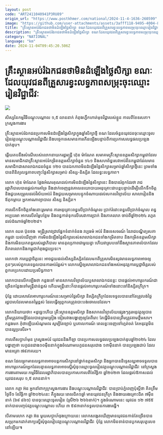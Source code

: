 ```yaml
---
layout: post
code: "ART2411040941P3RU89"
origin_url: "https://www.postkhmer.com/national/2024-11-4-1636-260599"
image: "https://github.com/user-attachments/assets/3afff118-9495-4004-82bb-bc501c15b298"
title: "គ្រឹះស្ថាន​អប់រំ​ឯកជន​ថា​មិន​ដំឡើង​ថ្លៃ​សិក្សា ខណៈ​ដែល​យុវជន​ពី​គ្រួសារ​ខ្វះ​លទ្ធភាព​សម្រុះ​ចុះ​ឈ្មោះ​រៀន​វិជ្ជាជីវៈ"
description: "​​គ្រឹះស្ថាន​អប់រំ​ឯកជន​ថា​មិន​ដំឡើង​ថ្លៃ​សិក្សា ខណៈ​ដែល​យុវជន​ពី​គ្រួសារ​ខ្វះ​លទ្ធភាព​សម្រុះ​ចុះ​ឈ្មោះ​រៀន​វិជ្ជាជីវៈ​"
category: "NATIONAL"
language: "km"
date: 2024-11-04T09:45:20.506Z
---
```


# គ្រឹះស្ថាន​អប់រំ​ឯកជន​ថា​មិន​ដំឡើង​ថ្លៃ​សិក្សា ខណៈ​ដែល​យុវជន​ពី​គ្រួសារ​ខ្វះ​លទ្ធភាព​សម្រុះ​ចុះ​ឈ្មោះ​រៀន​វិជ្ជាជីវៈ

![](https://github.com/user-attachments/assets/bc38e070-371d-499f-912a-0e851080a8f8)

សិស្សនៃកម្មវិធីបណ្តុះបណ្តាល ១,៥ លាននាក់ កំពុង​ហ្វឹកហាត់​មុខវិជ្ជា​របស់​ខ្លួន​ កាល​ពី​ខែ​ឧសភា។ ក្រសួងការងារ

គ្រឹះស្ថាន​អប់រំ​ឯកជន​ប្រកាស​មិន​ដំឡើង​ថ្លៃ​សិក្សា​ក្នុង​ឆ្នាំ​សិក្សា​ថ្មី ខណៈ​ដែល​ចំនួន​យុវជន​ចុះ​ឈ្មោះ​ចូល​រៀន​វគ្គ​បណ្ដុះ​បណ្ដាល​វិជ្ជាជីវៈ​និង​បច្ចេកទេស​ មាន​ការ​កើន​ឡើង​បន្ទាប់​ពី​ការ​ប្រកាស​លទ្ធផល​ប្រឡង​បាក់ឌុប។

ឆ្លើយ​តប​នឹង​សំណើ​របស់​លោក​នាយក​រដ្ឋមន្ត្រី ហ៊ុន ម៉ាណែត សមាគម​គ្រឹះស្ថាន​ឧត្តម​សិក្សា​កម្ពុជា​ដែល​មាន​សមាជិក​ជា​គ្រឹះស្ថាន​អប់រំ​កម្រិត​ឧត្តម​សិក្សា​ចំនួន​ ១៤១ និង​សហព័ន្ធ​សេវា​អប់រំ​នៃ​កម្ពុជា​ដែល​មាន​សមាជិក​ជា​សាលា​ឯកជន​ចំនួន​ ១២០ បាន​ឯកភាព​មិន​ដំឡើង​ថ្លៃ​សិក្សា​សម្រាប់​ឆ្នាំ​សិក្សា​ថ្មី​នេះ ព្រម​ទាំង​បាន​ពិនិត្យ​លទ្ធភាព​បញ្ចុះ​ថ្លៃ​សិក្សា​សម្រាប់​ សិស្ស-និស្សិត ដែល​ខ្វះ​លទ្ធភាព។

លោក ហ៊ុន ម៉ាណែត ថ្លែង​អំណរ​គុណ​ដល់​ការ​មិន​ដំឡើង​​ថ្លៃ​សិក្សា​នេះ និង​បាន​រំឭក​ដែរ​ថា រាជរដ្ឋាភិបាល​បាន​ផ្តល់​ការ​គាំទ្រ និង​ដាក់​ចេញ​នូវ​គោលនយោបាយ​អនុគ្រោះ​ជា​បន្ត​បន្ទាប់ ​ដើម្បី​លើក​ទឹក​ចិត្ត និង​ជួយ​សម្រួល​ដល់​វិស័យ​អប់រំ និង​ជួយ​សម្រាល​បន្ទុក​ចំណាយ​ដល់​សកលវិទ្យាល័យ ​សាលារៀន​ និង​ឪពុក​ម្តាយ ​អ្នកអាណាព្យាបាល សិស្ស និស្សិត។

ការ​លើក​ទឹក​ចិត្ត​ទាំង​នោះ​រួម​មាន​​ ការ​អនុគ្រោះ​ពន្ធ​លើ​ប្រាក់​ចំណូល ប្រាក់​រំដោះ​ពន្ធ​លើ​ប្រាក់​ចំណូល ពន្ធ​អប្បបរមា អាករ​លើ​តម្លៃ​បន្ថែម និង​ពន្ធ​កាត់​ទុក​លើ​សេវា​ការ​ប្រាក់ និង​ភាគលាភ ចាប់​ពី​ឆ្នាំ​២០២៤ រហូត​ដល់​ដំណាច់​ឆ្នាំ​២០២៨។

លោក ឈត ប៊ុនថង  មន្ត្រី​ស្រាវជ្រាវ​ផ្នែក​ទំនាក់​ទំនង វប្បធម៌ ​អប់រំ​ និង​ទេសចរណ៍ នៃ​រាជបណ្ឌិត្យ​សភា​កម្ពុជា យល់​ឃើញ​ថា ការ​មិន​ដំឡើង​ថ្លៃ​សិក្សា​របស់​សាលា​ឯកជន​ទាំង​កម្រិត​ទាប និង​កម្រិត​ឧត្តម​សិក្សា​ និង​ការ​មិន​យក​ពន្ធ​របស់​រដ្ឋាភិបាល មាន​តុល្យភាព​ជាមួយ​គ្នា ហើយ​វា​ស្រប​ទៅ​នឹង​ស្ថានភាព​លំបាក​ដែល​ពិភពលោក​និង​កម្ពុជា​កំពុង​ជួប​ប្រទះ។

លោក​ថា ការ​ប្ដេជ្ញា​ចិត្ត​នេះ អាច​ជួយ​ដល់​សិស្ស​និស្សិត​ដែល​មក​ពី​គ្រួសារ​មិន​សូវ​មាន​លទ្ធភាព​អាច​ឲ្យ​កូនៗ​របស់​ពួក​គេ​ទទួល​បាន​ការ​អប់រំ​ខ្ពស់។ លោក​ស្នើ​ឲ្យ​សាលា​ឯកជន​ទាំង​អស់​អនុវត្ត​ការ​ប្ដេជ្ញា​ចិត្ត​របស់​ពួក​គេ​ប្រកប​ដោយ​ប្រសិទ្ធភាព។

លោក​បាន​លើក​ឡើង​ថា កន្លង​ទៅ​ មាន​សាកល​វិទ្យាល័យ​ឬ​សាលា​ឯកជន​ខ្លះ បាន​ផ្ដល់​អាហារូបករណ៍​ជា​ច្រើន​កន្លែង​ទៅ​មន្ត្រី​ជាន់​ខ្ពស់ ហើយ​មន្ត្រី​នោះ​ក៏​បាន​​ផ្ដល់​អាហារូបករណ៍​ទាំង​នោះ​ទៅ​និស្សិត​ក្រីក្រ។ 

ប៉ុន្តែ ដោយសារ​តែ​អាហារូបករណ៍​នេះ​សម្រាប់​ថ្លៃ​សិក្សា និស្សិត​ក្រីក្រ​ដែល​ទទួល​បាន​ នៅ​តែ​ត្រូវ​បង់​ថ្លៃ​រដ្ឋបាល​ដែល​មាន​តម្លៃ​ខ្ពស់ ដែល​ធ្វើ​ឲ្យ​ពួកគេ​ត្រូវ​បោះ​បង់​ចោល​ដដែល។

លោក​និយាយ​ថា៖ «ដូច្នេះ​ហើយ គ្រឹះស្ថាន​ឧត្តម​សិក្សា និង​សាកល​វិទ្យាល័យ​ផ្សេងៗ​គូរ​អនុវត្ត​ឲ្យ​បាន​ត្រឹម​ត្រូវ​តាម​អ្វី​ដែល​បាន​ព្រមព្រៀង ចៀសវាង​បង្ហាញ​ឲ្យ​តែ​ពីរោះ តែ​ធ្វើ​មិន​បាន​ត្រឹម​ត្រូវ​តាម​ខ្លឹមសារ។ កន្លង​មក កុំ​ថា​ឡើយ​សំណូមពរ សូម្បីតែ​ច្បាប់​ ឬ​គោលការណ៍​ ពេល​ខ្លះ​ចេញ​ទៅ​ហ្មត់​ចត់ តែ​អនុវត្ត​មិន​បាន​ល្អ​ប្រសើរ»។

កាល​ពី​សប្ដាហ៍​មុន ក្រសួង​អប់រំ​ យុវជន​និង​កីឡា បាន​ប្រកាស​លទ្ធផល​ប្រឡង​បាក់​ឌុប​ឆ្នាំ​២០២៤ ដែល​បង្ហាញ​ថា បេក្ខជន​ជាង​១០​ម៉ឺន​នាក់​ក្នុង​ចំណោម​បេក្ខជន​សរុប​ជាង ១៣​ម៉ឺន​នាក់ បាន​ប្រឡង​ជាប់ ដែល​មាន​អត្រា ៧៩​ភាគរយ។

ខណៈ​ដែល​អ្នក​មាន​លទ្ធភាព​អាច​បន្ត​ការ​សិក្សា​នៅ​ថ្នាក់​ឧត្តម​សិក្សា និង​អ្នក​បាន​និទ្ទេស​ល្អ​អាច​ទទួល​បាន​អាហារូបករណ៍​ អ្នក​ដែល​គ្មាន​លទ្ធភាព​អាច​ស្នើ​សុំ​ចុះ​ឈ្មោះ​ចូលរៀន​វគ្គ​បណ្ដុះ​បណ្ដាល​វិជ្ជាជីវៈ ​នៅ​ក្រសួង​ការងារ​ តាម​រយៈ​កម្មវិធី​ដែល​រដ្ឋាភិបាល​បាន​ប្រកាស​កាល​ពី​ខែ​វិច្ឆិកា ឆ្នាំ​២០២៣ ដែល​ផ្ដល់​ឱកាស​ដល់​យុវជន​សរុប ១,៥​ លាន​នាក់។​

លោក កត្តា អ៊ន អ្នក​នាំពាក្យ​ក្រសួង​ការងារ និង​បណ្ដុះ​បណ្ដាល​វិជ្ជាជីវៈ បាន​ប្រាប់​ភ្នំពេញ​ប៉ុស្តិ៍​ថា គិត​ត្រឹម​ថ្ងៃ​ទី១ ខែវិច្ឆិកា ​ឆ្នាំ​២០២៤​នេះ គឺ​ក្នុង​រយៈ​ពេល​ជិត​១​ឆ្នាំ មាន​យុវជន​ក្រីក្រ និង​ងាយ​រងគ្រោះ​ជិត ៧​ម៉ឺន​នាក់ (៦៩ ៨៦១) បាន​ចុះឈ្មោះ​ចូល​រៀន (ស្រី២៦ ២៦៦​នាក់)។ ក្នុង​ចំណោម​នេះ ​យុវជន​ ១២ ៧៥៥​នាក់​បាន​បញ្ចប់​វគ្គ​បណ្ដុះ​បណ្ដាល ហើយ​ ៣ ៥៩៣​នាក់​ទទួល​បាន​ការងារ​ធ្វើ។

បើ​តាម​លោក កត្តា អ៊ន មួយ​សប្ដាហ៍​ចុង​ក្រោយ​នេះ លោក​សង្កេត​ឃើញ​មាន​យុវជន​កាន់​តែ​ច្រើន​បាន​សម្រុក​មក​ដាក់​ពាក្យ​ស្នើ​សុំ​ចូល​រៀប​វគ្គ​បណ្ដុះ​បណ្ដាល​វិជ្ជាជីវៈ ប៉ុន្តែ លោក​មិន​ទាន់​បាន​បូក​សរុប​តួលេខ​នៅ​ឡើយ៕